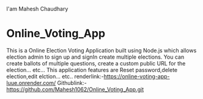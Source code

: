 I'am Mahesh Chaudhary
# Online_Voting_App
This is a Online Election Voting Application built using Node.js 
which allows election admin to sign up and signIn create multiple
elections. You can create ballots of multiple questions,
create a custom public URL for the election... etc...
This application features are Reset password,delete election,edit elction... etc..
renderlink:-https://online-voting-app-luue.onrender.com/
Githublink:-https://github.com/Mahesh1062/Online_Voting_App.git

